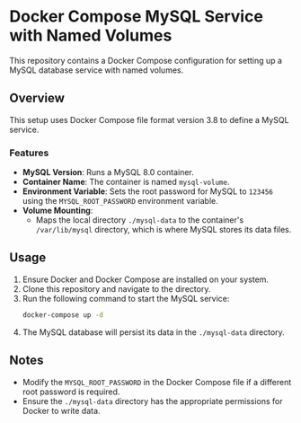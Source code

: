 # Docker Compose MySQL Service with Named Volumes

This repository contains a Docker Compose configuration for setting up a MySQL database service with named volumes.

## Overview

This setup uses Docker Compose file format version 3.8 to define a MySQL service.

### Features

- **MySQL Version**: Runs a MySQL 8.0 container.
- **Container Name**: The container is named `mysql-volume`.
- **Environment Variable**: Sets the root password for MySQL to `123456` using the `MYSQL_ROOT_PASSWORD` environment variable.
- **Volume Mounting**: 
    - Maps the local directory `./mysql-data` to the container's `/var/lib/mysql` directory, which is where MySQL stores its data files.

## Usage

1. Ensure Docker and Docker Compose are installed on your system.
2. Clone this repository and navigate to the directory.
3. Run the following command to start the MySQL service:
     ```bash
     docker-compose up -d
     ```
4. The MySQL database will persist its data in the `./mysql-data` directory.

## Notes

- Modify the `MYSQL_ROOT_PASSWORD` in the Docker Compose file if a different root password is required.
- Ensure the `./mysql-data` directory has the appropriate permissions for Docker to write data.

